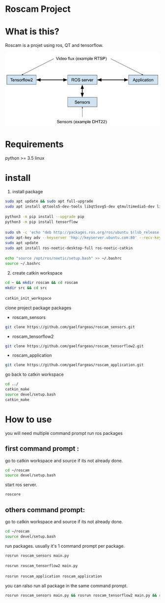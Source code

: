 # Roscam Project

# What is this?
Roscam is a projet using ros, QT and tensorflow.

![](https://raw.githubusercontent.com/gaelfargeas/roscam_project/main/img/roscam.png)
# Requirements

python >= 3.5
linux

# install

1) install package 

```sh
sudo apt update && sudo apt full-upgrade
sudo apt install qttools5-dev-tools libqt5svg5-dev qtmultimedia5-dev libqt5websockets5-dev python3 git python3-pyqt5.qtquick python3-pyqt5.qtmultimedia qml-module-qtquick2 qml-module-qtquick-window2 qml-module-qtquick-layouts qml-module-qtquick-controls qml-module-qtmultimedia 

python3 -m pip install --upgrade pip
python3 -m pip install tensorflow

sudo sh -c 'echo "deb http://packages.ros.org/ros/ubuntu $(lsb_release -sc) main" > /etc/apt/sources.list.d/ros-latest.list'
sudo apt-key adv --keyserver 'hkp://keyserver.ubuntu.com:80' --recv-key C1CF6E31E6BADE8868B172B4F42ED6FBAB17C654
sudo apt update
sudo apt install ros-noetic-desktop-full ros-noetic-catkin

echo "source /opt/ros/noetic/setup.bash" >> ~/.bashrc
source ~/.bashrc
```

2) create catkin workspace

```sh
cd ~ && mkdir roscam && cd roscam
mkdir src && cd src

catkin_init_workspace
```

clone project package packages

- roscam_sensors

```sh
git clone https://github.com/gaelfargeas/roscam_sensors.git
```

- roscam_tensorflow2

```sh
git clone https://github.com/gaelfargeas/roscam_tensorflow2.git
```

- roscam_application

```sh
git clone https://github.com/gaelfargeas/roscam_application.git
```
go back to catkin workspace

```sh
cd ../
catkin_make
source devel/setup.bash
catkin_make
```



# How to use

you will need multiple command prompt
run ros packages

## first command prompt :

go to catkin workspace and source if its not already done.

```sh
cd ~/roscam
source devel/setup.bash
```

start ros server.

```sh
roscore
```

## others command prompt:

go to catkin workspace and source if its not already done.

```sh
cd ~/roscam
source devel/setup.bash
```
run packages. usually it's 1 command prompt per package.

```sh
rosrun roscam_sensors main.py

rosrun roscam_tensorflow2 main.py

rosrun roscam_application roscam_application
```

you can ralso run all package in the same command prompt.

```sh
rosrun roscam_sensors main.py && rosrun roscam_tensorflow2 main.py && rosrun roscam_application roscam_application
```
